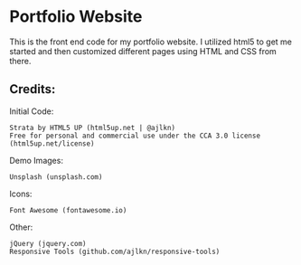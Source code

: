 # Portfolio Website
This is the front end code for my portfolio website. I utilized html5 to get me started and then customized different pages using HTML and CSS from there.


## Credits:

Initial Code:

	Strata by HTML5 UP (html5up.net | @ajlkn)
	Free for personal and commercial use under the CCA 3.0 license (html5up.net/license)


Demo Images:

	Unsplash (unsplash.com)


Icons:

	Font Awesome (fontawesome.io)


Other:

	jQuery (jquery.com)
	Responsive Tools (github.com/ajlkn/responsive-tools)
